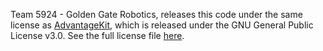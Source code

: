 Team 5924 - Golden Gate Robotics, releases this code under the same license as [AdvantageKit](https://github.com/Mechanical-Advantage/AdvantageKit), which is released under the GNU General Public License v3.0. See the full license file [here](https://github.com/Team5924/GoldenGateRobotics2025/blob/main/AdvantageKit-License.md).
